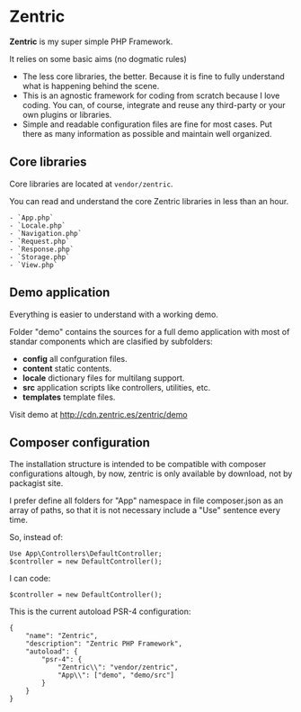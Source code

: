 # Zentric 

**Zentric** is my super simple PHP Framework.

It relies on some basic aims (no dogmatic rules)

- The less core libraries, the better. Because it is fine to fully understand what is happening behind the scene.
- This is an agnostic framework for coding from scratch because I love coding. You can, of course, integrate and reuse any third-party or your own plugins or libraries.
- Simple and readable configuration files are fine for most cases. Put there as many information as possible and maintain well organized.

## Core libraries

Core libraries are located at `vendor/zentric`.

You can read and understand the core Zentric libraries in less than an hour.

	- `App.php`
	- `Locale.php`
	- `Navigation.php`
	- `Request.php`
	- `Response.php`
	- `Storage.php`
	- `View.php`

## Demo application

Everything is easier to understand with a working demo. 

Folder "demo" contains the sources for a full demo application with most of standar components which are clasified by subfolders:

- **config** all confguration files.
- **content** static contents.
- **locale** dictionary files for multilang support.
- **src** application scripts like controllers, utilities, etc.
- **templates** template files.

Visit demo at http://cdn.zentric.es/zentric/demo

## Composer configuration

The installation structure is intended to be compatible with composer configurations altough, by now, zentric is only available by download, not by packagist site.

I prefer define all folders for "App" namespace in file composer.json 
as an array of paths, so that it is not necessary include a "Use" 
sentence every time.

So, instead of:

```
Use App\Controllers\DefaultController;
$controller = new DefaultController();
```

I can code:

```
$controller = new DefaultController();
```

This is the current autoload PSR-4 configuration:	

```
{
	"name": "Zentric",
	"description": "Zentric PHP Framework",
	"autoload": {
		"psr-4": {
			"Zentric\\": "vendor/zentric",
			"App\\": ["demo", "demo/src"]
		}			
	}
} 
```
 